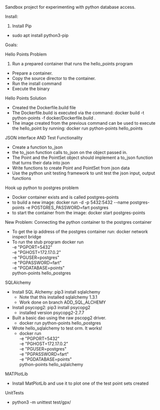 Sandbox project for experimenting with python database access.


Install:

1.  Install Pip
+ sudo apt install python3-pip


Goals:

Hello Points Problem
1.  Run a prepared container that runs the hello_points program
+ Prepare a container.
+ Copy the source director to the container.
+ Run the install command
+ Execute the binary

Hello Points Solution
+ Created the Dockerfile.build file
+ The Dockerfile.build is executed via the command: 
  docker build -t python-points -f docker/Dockerfile.build  .
+ The image created from the previous command can be used to execute the hello_point by running: 
  docker run python-points hello_points
  
  
  
JSON interface AND Test Functionality
+ Create a function to_json
+ the to_json function calls to_json on the object passed in.
+ The Point and the PointSet object should implement a to_json function that turns their data into json
+ Write functions to create Point and PointSet from json data
+ Use the python unit testing framework to unit test the json input, output functions

Hook up python to postgres problem
+ Docker container exists and is called postgres-points
+ to build a new image: 
  docker run -d -p 5432:5432 --name postgres-points -e POSTGRES_PASSWORD=fart postgres
+ to start the container from the image:
  docker start postgres-points
    
New Problem: Connecting the python container to the postgres container
+ To get the ip address of the postgres container run: 
docker network inspect bridge
+ To run the stub program 
docker run \
-e "PGPORT=5432" \
-e "PGHOST=172.17.0.2" \
-e "PGUSER=postgres" \
-e "PGPASSWORD=fart" \
-e "PGDATABASE=points" \
python-points  hello_postgres

SQLAlchemy
+ Install SQL Alchemy: pip3 install sqlalchemy
  + Note that this installed sqlalchemy 1.3.1
  + Work done on branch ADD_SQL_ALCHEMY
+ Install psycopg2: pip3 install psycopg2
  + installed version psycopg2-2.7.7
+ Built a basic dao using the raw pscopg2 driver. 
  + docker run python-points hello_postgres
+ Wrote hello_sqlalchemy to test orm.  It works!
  + docker run \
-e "PGPORT=5432" \
-e "PGHOST=172.17.0.2" \
-e "PGUSER=postgres" \
-e "PGPASSWORD=fart" \
-e "PGDATABASE=points" \
python-points  hello_sqlalchemy

MATPlotLib
+ Install MatPlotLib and use it to plot one of the test point sets created

UnitTests
+ python3 -m unittest test/gpx/